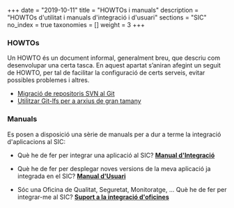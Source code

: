 +++
date        = "2019-10-11"
title       = "HOWTOs i manuals"
description = "HOWTOs d'utilitat i manuals d'integració i d'usuari"
sections    = "SIC"
no_index 	= true
taxonomies  = []
weight 		= 3
+++

### HOWTOs

Un HOWTO és un document informal, generalment breu, que descriu com desenvolupar una certa tasca.
En aquest apartat s’aniran afegint un seguit de HOWTO, per tal de facilitar la configuració de certs serveis, evitar possibles problemes i altres.

- [Migració de repositoris SVN al Git](/howtos/2018-12-31-sic-Howto-Migracio-Svn-Git)
- [Utilitzar Git-lfs per a arxius de gran tamany](/howtos/2019-10-09-sic-Howto-Git-lfs)


### Manuals
Es posen a disposició una sèrie de manuals per a dur a terme la integració d'aplicacions al SIC:

* Què he de fer per integrar una aplicació al SIC?
  [**Manual d'Integració**](/related/sic/2.0/manual-integracio.pdf)

* Què he de fer per desplegar noves versions de la meva aplicació ja integrada en el SIC?
  [**Manual d'Usuari**](/related/sic/2.0/manual-usuari.pdf)

* Sóc una Oficina de Qualitat, Seguretat, Monitoratge, ... Què he de fer per integrar-me al SIC?
  [**Suport a la integració d'oficines**](/documentacio/oficines/)

